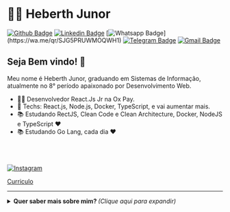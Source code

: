 # :man_technologist: Heberth Junor

[![Github Badge](https://img.shields.io/badge/-Github-000?style=flat-square&logo=Github&logoColor=white&link=https://github.com/lucasgdb)](https://github.com/hjunor)
[![Linkedin Badge](https://img.shields.io/badge/-LinkedIn-blue?style=flat-square&logo=Linkedin&logoColor=white&link=https://www.linkedin.com/in/lucas-bittencourt/)](https://www.linkedin.com/in/hjunor/)
[![Whatsapp Badge](https://img.shields.io/badge/-Whatsapp-4CA143?style=flat-square&labelColor=4CA143&logo=whatsapp&logoColor=white&link=https://api.whatsapp.com/send?phone=5512988344336&text=Olá!)](https://wa.me/qr/SJG5PRUWMOQWH1)
[![Telegram Badge](https://img.shields.io/badge/-Telegram-1ca0f1?style=flat-square&labelColor=1ca0f1&logo=telegram&logoColor=white&link=https://t.me/lucasgdb)](https://t.me/hjunor)
[![Gmail Badge](https://img.shields.io/badge/-Gmail-c14438?style=flat-square&logo=Gmail&logoColor=white&link=mailto:lucasgdbittencourt@gmail.com)](mailto:hjunor@gmail.com)


## Seja Bem vindo! 👋

Meu nome é Heberth Junor, graduando em Sistemas de Informação, atualmente no 8° período apaixonado por Desenvolvimento Web.

- :office_worker: Desenvolvedor React.Js Jr na Ox Pay.
- :blue_heart: Techs: React.js, Node.js, Docker, TypeScript, e vai aumentar mais.
- :books: Estudando RectJS, Clean Code e Clean Architecture, Docker, NodeJS e TypeScript  :heart:
- :books: Estudando Go Lang, cada dia :heart:
<br>
<br>

[![Instagram](https://github.com/Quadrified/Quadrified/blob/master/assets/svg/social/instagram.svg)](https://www.instagram.com/hjunor_dev/)

[Curriculo](https://drive.google.com/file/d/1fh-uenP9cidpXjhWsZLwVltmRnuUyUlO/view?usp=sharing)

---

<details>
  <summary> <b> Quer saber mais sobre mim? </b> <i>(Clique aqui para expandir)</i> </summary>
  <br>

  [![Github Status](https://github-readme-stats.vercel.app/api?username=hjunor&show_icons=true&title_color=fff&icon_color=79ff97&text_color=9f9f9f&bg_color=151515&theme=dracula)](https://github.com/hjunor/hjunor)
  <br>
    <img height="180em" src="https://github-readme-stats.vercel.app/api/top-langs/?username=hjunor&layout=compact&langs_count=7&theme=dracula"/>

## Algumas das tecnologias que uso!

<img src="https://github.com/Quadrified/Quadrified/blob/master/assets/svg/dev/frameworks/react.svg" alt="react" style="vertical-align:top; margin:4px">
<img src="https://github.com/Quadrified/Quadrified/blob/master/assets/svg/dev/languages/js.svg" alt="js" style="vertical-align:top; margin:4px">
<img src="https://github.com/Quadrified/Quadrified/blob/master/assets/svg/dev/languages/html.svg" alt="html" style="vertical-align:top; margin:4px">
<img src="https://github.com/Quadrified/Quadrified/blob/master/assets/svg/dev/services/dockerhub.svg" alt="dockerhub" style="vertical-align:top; margin:4px">
<img src="https://github.com/Quadrified/Quadrified/blob/master/assets/svg/dev/services/npm.svg" alt="npm" style="vertical-align:top; margin:4px">
<img src="https://github.com/Quadrified/Quadrified/blob/master/assets/svg/dev/tools/bash.svg" alt="bash" style="vertical-align:top; margin:4px">
<img src="https://github.com/Quadrified/Quadrified/blob/master/assets/svg/dev/tools/visualstudio_code.svg" alt="vscode" style="vertical-align:top; margin:4px">
<img src="https://github.com/Quadrified/Quadrified/blob/master/assets/svg/dev/misc/web.svg" alt="powershell" style="vertical-align:top; margin:4px">
</details>


